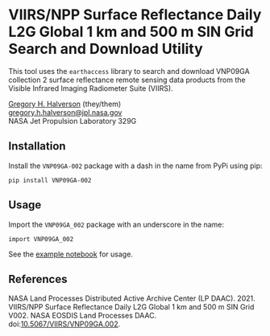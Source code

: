 # VIIRS/NPP Surface Reflectance Daily L2G Global 1 km and 500 m SIN Grid Search and Download Utility

This tool uses the `earthaccess` library to search and download VNP09GA collection 2 surface reflectance remote sensing data products from the Visible Infrared Imaging Radiometer Suite (VIIRS).

[Gregory H. Halverson](https://github.com/gregory-halverson-jpl) (they/them)<br>
[gregory.h.halverson@jpl.nasa.gov](mailto:gregory.h.halverson@jpl.nasa.gov)<br>
NASA Jet Propulsion Laboratory 329G

## Installation

Install the `VNP09GA-002` package with a dash in the name from PyPi using pip:

```
pip install VNP09GA-002
```

## Usage

Import the `VNP09GA_002` package with an underscore in the name:

```
import VNP09GA_002
```

See the [example notebook](Searching%20VNP09GA.002%20with%20earthaccess.ipynb) for usage.

## References

NASA Land Processes Distributed Active Archive Center (LP DAAC). 2021. VIIRS/NPP Surface Reflectance Daily L2G Global 1 km and 500 m SIN Grid V002. NASA EOSDIS Land Processes DAAC. doi:[10.5067/VIIRS/VNP09GA.002](https://doi.org/10.5067/VIIRS/VNP09GA.002).
